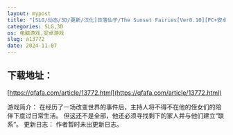 ```yaml
---
layout: mypost
title: "[SLG/动态/3D/更新/汉化]日落仙子/The Sunset Fairies[Ver0.10][PC+安卓/4.20G]"
categories: SLG,3D
os: 电脑游戏,安卓游戏
slug: a13772
date: 2024-11-07
---
```


## 下载地址：

[https://qfafa.com/article/13772.html](https://qfafa.com/article/13772.html)

游戏简介：
在经历了一场改变世界的事件后，主持人将不得不在他的侄女们的陪伴下度过日常生活。
但这还不是全部，他还必须寻找剩下的家人并与他们建立“联系”。
更新日志：
作者暂时未出更新日志。